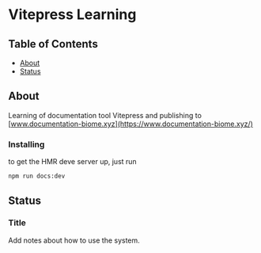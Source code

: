 # Vitepress Learning

## Table of Contents

- [About](#about)
- [Status](#Status)

## About <a name = "about"></a>

Learning of documentation tool Vitepress and publishing to [www.documentation-biome.xyz](https://www.documentation-biome.xyz/)

### Installing

to get the HMR deve server up, just run
```
npm run docs:dev
```


## Status <a name = "Status"></a>
### Title <Badge type="warning" text="beta" />
Add notes about how to use the system.

